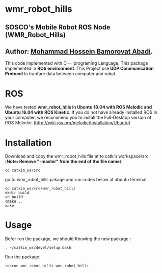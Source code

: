# wmr_robot_hills
## SOSCO's Mobile Robot ROS Node (WMR_Robot_Hills)
## Author: [Mohammad Hossein Bamorovat Abadi](https://www.linkedin.com/in/mohammad-hossein-bamorovat-abadi-92635839/).

This code implemented with C++ programing Language.
This package implemented in **ROS environment**.
This Project use **UDP Communication Protocol** to tranfare data between computer and robot.

# ROS
We have tested **wmr_robot_hills in Ubuntu 18.04 with ROS Melodic and Ubuntu 16.04 with ROS Kinetic**. If you do not have already installed ROS in your computer, we recommend you to install the Full-Desktop version of ROS Melodic: (http://wiki.ros.org/melodic/Installation/Ubuntu).

# Installation
Download and copy the wmr_robot_hills file at to catkin workspace/src (**Note: Remove "-master" from the end of the file name**):

    cd catkin_ws/src

go to wmr_robot_hills pakage and run codes below at ubuntu terminal:

    cd catkin_ws/src/wmr_robot_hills
    mkdir build
    cd build
    cmake ..
    make
 
# Usage
Befor run the package, we should Knowing the new package :

    . ~/catkin_ws/devel/setup.bash
    
Run the package:

    rosrun wmr_robot_hills wmr_robot_hills

